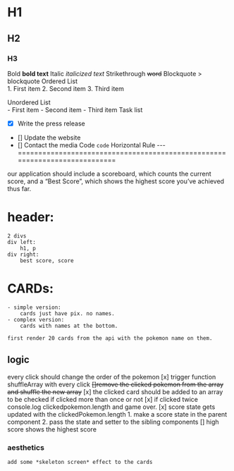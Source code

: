 # H1
## H2
### H3
Bold	**bold text**
Italic	*italicized text*
Strikethrough  ~~word~~
Blockquote	> blockquote
Ordered List	
    1. First item
    2. Second item
    3. Third item

Unordered List	
    - First item
    - Second item
    - Third item
Task list
- [x] Write the press release
- [] Update the website
- [] Contact the media
Code	`code`
Horizontal Rule	---
===========================================================================

our application should include a scoreboard, which counts the current score, 
and a “Best Score”, which shows the highest score you’ve achieved thus far.

# header:
    2 divs
    div left:
        h1, p
    div right: 
        best score, score


# CARDs:
    - simple version:
        cards just have pix. no names. 
    - complex version:
        cards with names at the bottom.
    
    first render 20 cards from the api with the pokemon name on them.

## logic
every click should change the order of the pokemon
    [x] trigger function shuffleArray with every click
    ~~[]remove the clicked pokemon from the array and shuffle the new array~~
    [x] the clicked card should be added to an array to be checked if clicked more than once or not
    [x] if clicked twice console.log clickedpokemon.length and game over.
    [x] score state gets updated with the clickedPokemon.length
        1. make a score state in the parent component
        2. pass the state and setter to the sibling components
    [] high score shows the highest score


### aesthetics
    add some *skeleton screen* effect to the cards